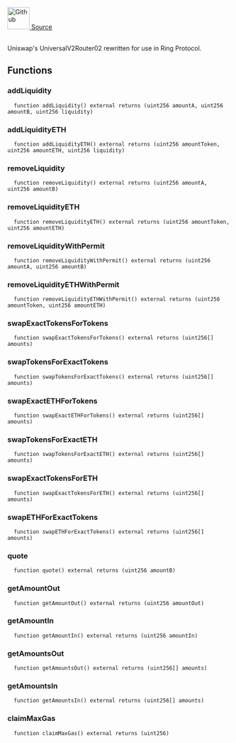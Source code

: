 <a href="https://github.com/AgentFi/agentfi-contracts/blob/main/contracts/interfaces/external/RingProtocol/IFewRouter.sol"><img src="/img/github.svg" alt="Github" width="50px"/> Source</a><br/><br/>

Uniswap's UniversalV2Router02 rewritten for use in Ring Protocol.


## Functions
### addLiquidity
```solidity
  function addLiquidity() external returns (uint256 amountA, uint256 amountB, uint256 liquidity)
```




### addLiquidityETH
```solidity
  function addLiquidityETH() external returns (uint256 amountToken, uint256 amountETH, uint256 liquidity)
```




### removeLiquidity
```solidity
  function removeLiquidity() external returns (uint256 amountA, uint256 amountB)
```




### removeLiquidityETH
```solidity
  function removeLiquidityETH() external returns (uint256 amountToken, uint256 amountETH)
```




### removeLiquidityWithPermit
```solidity
  function removeLiquidityWithPermit() external returns (uint256 amountA, uint256 amountB)
```




### removeLiquidityETHWithPermit
```solidity
  function removeLiquidityETHWithPermit() external returns (uint256 amountToken, uint256 amountETH)
```




### swapExactTokensForTokens
```solidity
  function swapExactTokensForTokens() external returns (uint256[] amounts)
```




### swapTokensForExactTokens
```solidity
  function swapTokensForExactTokens() external returns (uint256[] amounts)
```




### swapExactETHForTokens
```solidity
  function swapExactETHForTokens() external returns (uint256[] amounts)
```




### swapTokensForExactETH
```solidity
  function swapTokensForExactETH() external returns (uint256[] amounts)
```




### swapExactTokensForETH
```solidity
  function swapExactTokensForETH() external returns (uint256[] amounts)
```




### swapETHForExactTokens
```solidity
  function swapETHForExactTokens() external returns (uint256[] amounts)
```




### quote
```solidity
  function quote() external returns (uint256 amountB)
```




### getAmountOut
```solidity
  function getAmountOut() external returns (uint256 amountOut)
```




### getAmountIn
```solidity
  function getAmountIn() external returns (uint256 amountIn)
```




### getAmountsOut
```solidity
  function getAmountsOut() external returns (uint256[] amounts)
```




### getAmountsIn
```solidity
  function getAmountsIn() external returns (uint256[] amounts)
```




### claimMaxGas
```solidity
  function claimMaxGas() external returns (uint256)
```





